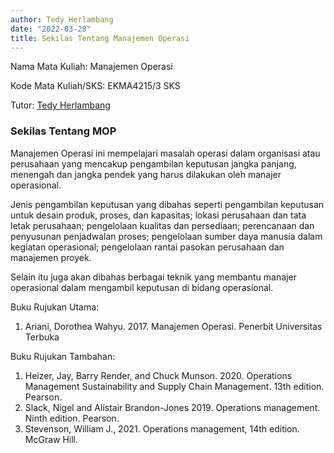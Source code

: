 ```yaml
---
author: Tedy Herlambang
date: "2022-03-28"
title: Sekilas Tentang Manajemen Operasi
---
```


Nama Mata Kuliah: Manajemen Operasi

Kode Mata Kuliah/SKS: EKMA4215/3 SKS

Tutor: [Tedy Herlambang](https://bangtedy.github.io)

### Sekilas Tentang MOP

Manajemen Operasi ini mempelajari masalah operasi dalam organisasi atau perusahaan yang mencakup pengambilan keputusan jangka panjang, menengah dan jangka pendek yang harus dilakukan oleh manajer operasional. 

Jenis pengambilan keputusan yang dibahas seperti pengambilan keputusan untuk desain produk, proses, dan kapasitas; lokasi perusahaan dan tata letak perusahaan; pengelolaan kualitas dan persediaan; perencanaan dan penyusunan penjadwalan proses; pengelolaan sumber daya manusia dalam kegiatan operasional; pengelolaan rantai pasokan perusahaan dan manajemen proyek.

Selain itu juga akan dibahas berbagai teknik yang membantu manajer operasional dalam mengambil keputusan di bidang operasional.

Buku Rujukan Utama:

1. Ariani, Dorothea Wahyu. 2017. Manajemen Operasi. Penerbit Universitas Terbuka

Buku Rujukan Tambahan: 

1. Heizer, Jay, Barry Render, and Chuck Munson. 2020. Operations Management Sustainability and Supply Chain Management. 13th edition. Pearson.
2. Slack, Nigel and Alistair Brandon-Jones 2019. Operations management. Ninth edition. Pearson.
3. Stevenson, William J., 2021. Operations management, 14th edition. McGraw Hill.